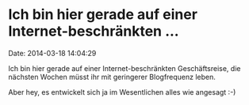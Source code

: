 Ich bin hier gerade auf einer Internet-beschränkten \...
========================================================

Date: 2014-03-18 14:04:29

Ich bin hier gerade auf einer Internet-beschränkten Geschäftsreise, die
nächsten Wochen müsst ihr mit geringerer Blogfrequenz leben.

Aber hey, es entwickelt sich ja im Wesentlichen alles wie angesagt :-)
